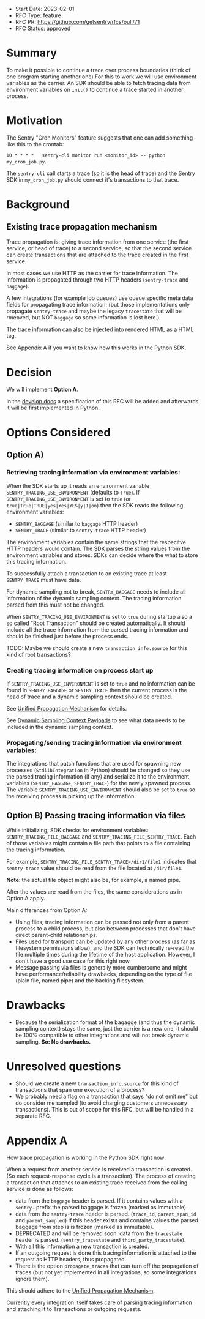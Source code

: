 - Start Date: 2023-02-01
- RFC Type: feature
- RFC PR: https://github.com/getsentry/rfcs/pull/71
- RFC Status: approved

# Summary

To make it possible to continue a trace over process boundaries (think of one program starting another one) For this to work we will use environment variables as the carrier. An SDK should be able to fetch tracing data from environment variables on `init()` to continue a trace started in another process.

# Motivation

The Sentry "Cron Monitors" feature suggests that one can add something like this to the crontab:

`10 * * * *   sentry-cli monitor run <monitor_id> -- python my_cron_job.py`.

The `sentry-cli` call starts a trace (so it is the head of trace) and the Sentry SDK in `my_cron_job.py` should connect it's transactions to that trace.

# Background

## Existing trace propagation mechanism

Trace propagation is: giving trace information from one service (the first service, or head of trace) to a second service, so that the second service can create transactions that are attached to the trace created in the first service.

In most cases we use HTTP as the carrier for trace information. The information is propagated through two HTTP headers (`sentry-trace` and `baggage`).

A few integrations (for example job queues) use queue specific meta data fields for propagating trace information. (but those implementations only propagate `sentry-trace` and maybe the legacy `tracestate` that will be rmeoved, but NOT `baggage` so some information is lost here.)

The trace information can also be injected into rendered HTML as a <meta> HTML tag.

See Appendix A if you want to know how this works in the Python SDK.

# Decision

We will implement **Option A**.

In the [develop docs](https://develop.sentry.dev/) a specification of this RFC will be added and afterwards it will be first implemented in Python.

# Options Considered

## Option A)

### Retrieving tracing information via environment variables:

When the SDK starts up it reads an environment variable `SENTRY_TRACING_USE_ENVIRONMENT` (defaults to `True`).
If `SENTRY_TRACING_USE_ENVIRONMENT` is set to `true` (or `true|True|TRUE|yes|Yes|YES|y|1|on`) then the SDK reads the following environment variables:

- `SENTRY_BAGGAGE` (similar to `baggage` HTTP header)
- `SENTRY_TRACE` (similar to `sentry-trace` HTTP header)

The environment variables contain the same strings that the respecitve HTTP headers would contain.
The SDK parses the string values from the environment variables and stores. SDKs can decide where the what to store this tracing information.

To successfully attach a transaction to an existing trace at least `SENTRY_TRACE` must have data.

For dynamic sampling not to break, `SENTRY_BAGGAGE` needs to include all information of the dynamic sampling context. The tracing information parsed from this must not be changed.

When `SENTRY_TRACING_USE_ENVIRONMENT` is set to `true` during startup also a so called "Root Transaction" should be created automatically. It should include all the trace information from the parsed tracing information and should be finished just before the process ends.

TODO: Maybe we should create a new `transaction_info.source` for this kind of root transactions?

### Creating tracing information on process start up

If `SENTRY_TRACING_USE_ENVIRONMENT` is set to `true` and no information can be found in `SENTRY_BAGGAGE` or `SENTRY_TRACE` then the current process is the head of trace and a dynamic sampling context should be created.

See [Unified Propagation Mechanism](https://develop.sentry.dev/sdk/performance/dynamic-sampling-context/#unified-propagation-mechanism) for details.

See [Dynamic Sampling Context Payloads](https://develop.sentry.dev/sdk/performance/dynamic-sampling-context/#payloads) to see what data needs to be included in the dynamic sampling context.

### Propagating/sending tracing information via environment variables:

The integrations that patch functions that are used for spawning new processes (`StdlibIntegration` in Python) should be changed so they use the parsed tracing information (if any) and serialize it to the environment variables (`SENTRY_BAGGAGE`, `SENTRY_TRACE`) for the newly spawned process. The variable `SENTRY_TRACING_USE_ENVIRONMENT` should also be set to `true` so the receiving process is picking up the information.

## Option B) Passing tracing information via files

While initializing, SDK checks for environment variables: `SENTRY_TRACING_FILE_BAGGAGE` and `SENTRY_TRACING_FILE_SENTRY_TRACE`. Each of those variables might contain a file path that points to a file containing the tracing information.

For example, `SENTRY_TRACING_FILE_SENTRY_TRACE=/dir1/file1` indicates that `sentry-trace` value should be read from the file located at `/dir/file1`.

**Note**: the actual file object might also be, for example, a named pipe.

After the values are read from the files, the same considerations as in Option A apply.

Main differences from Option A:

- Using files, tracing information can be passed not only from a parent process to a child process, but also between processes that don't have direct parent-child relationships.
- Files used for transport can be updated by any other process (as far as filesystem permissions allow), and the SDK can technically re-read the file multiple times during the lifetime of the host application. However, I don't have a good use case for this right now.
- Message passing via files is generally more cumbersome and might have performance/reliability drawbacks, depending on the type of file (plain file, named pipe) and the backing filesystem.

# Drawbacks

- Because the serialization format of the bagagge (and thus the dynamic sampling context) stays the same, just the carrier is a new one, it should be 100% compatible to other integrations and will not break dynamic sampling. **So: No drawbacks.**

# Unresolved questions

- Should we create a new `transaction_info.source` for this kind of transactions that span one execution of a process?
- We probably need a flag on a transaction that says "do not emit me" but do consider me sampled (to avoid charging customers unnecessary transactions). This is out of scope for this RFC, but will be handled in a separate RFC.

# Appendix A

How trace propagation is working in the Python SDK right now:

When a request from another service is received a transaction is created. (So each request-response cycle is a transaction).
The process of creating a transaction that attaches to an existing trace received from the calling service is done as follows:

- data from the `baggage` header is parsed. If it contains values with a `sentry-` prefix the parsed baggage is frozen (marked as immutable).
- data from the `sentry-trace` header is parsed. (`trace_id`, `parent_span_id` and `parent_sampled`) If this header exists and contains values the parsed baggage from step is is frozen (marked as immutable).
- DEPRECATED and will be removed soon: data from the `tracestate` header is parsed. (`sentry_tracestate` and `third_party_tracestate`).
- With all this information a new transaction is created.
- If an outgoing request is done this tracing information is attached to the request as HTTP headers, thus propagated.
- There is the option `propagate_traces` that can turn off the propagation of traces (but not yet implemented in all integrations, so some integrations ignore them).

This should adhere to the [Unified Propagation Mechanism](https://develop.sentry.dev/sdk/performance/dynamic-sampling-context/#unified-propagation-mechanism).

Currently every integration itself takes care of parsing tracing information and attaching it to Transactions or outgoing requests.
